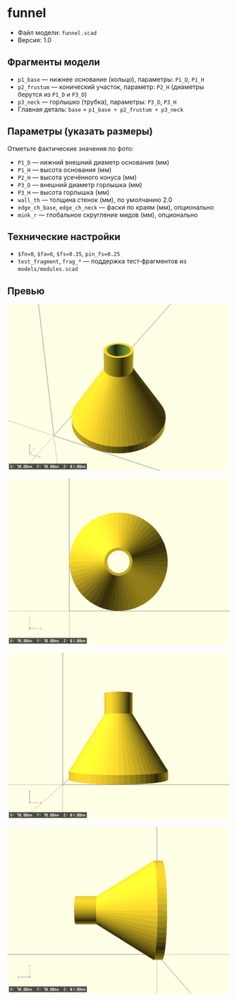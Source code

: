 # funnel

- Файл модели: `funnel.scad`
- Версия: 1.0

## Фрагменты модели
- `p1_base` — нижнее основание (кольцо), параметры: `P1_D`, `P1_H`
- `p2_frustum` — конический участок, параметр: `P2_H` (диаметры берутся из `P1_D` и `P3_D`)
- `p3_neck` — горлышко (трубка), параметры: `P3_D`, `P3_H`
- Главная деталь: `base` = `p1_base + p2_frustum + p3_neck`

## Параметры (указать размеры)
Отметьте фактические значения по фото:
- `P1_D` — нижний внешний диаметр основания (мм)
- `P1_H` — высота основания (мм)
- `P2_H` — высота усечённого конуса (мм)
- `P3_D` — внешний диаметр горлышка (мм)
- `P3_H` — высота горлышка (мм)
- `wall_th` — толщина стенок (мм), по умолчанию 2.0
- `edge_ch_base`, `edge_ch_neck` — фаски по краям (мм), опционально
- `mink_r` — глобальное скругление мидов (мм), опционально

## Технические настройки
- `$fn=0`, `$fa=6`, `$fs=0.35`, `pin_fs=0.25`
- `test_fragment`, `frag_*` — поддержка тест‑фрагментов из `models/modules.scad`

## Превью

![funnel iso](preview.iso.png)

![funnel xy](preview.xy.png)

![funnel xz](preview.xz.png)

![funnel yz](preview.yz.png)
